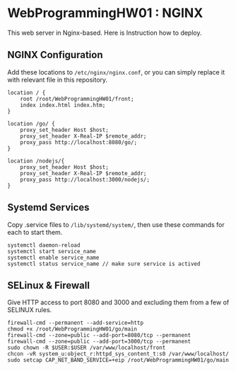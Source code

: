 # WebProgrammingHW01 : NGINX
This web server in Nginx-based. Here is Instruction how to deploy.
## NGINX Configuration
Add these locations to `/etc/nginx/nginx.conf`, or you can simply replace it with relevant file in this repository.
```
location / {
    root /root/WebProgrammingHW01/front;
    index index.html index.htm;
}
```
```
location /go/ {
    proxy_set_header Host $host;
    proxy_set_header X-Real-IP $remote_addr;
    proxy_pass http://localhost:8080/go/;
}
```
```
location /nodejs/{
    proxy_set_header Host $host;
    proxy_set_header X-Real-IP $remote_addr;
    proxy_pass http://localhost:3000/nodejs/;
}
```
## Systemd Services
Copy .service files to `/lib/systemd/system/`, then use these commands for each to start them.
```
systemctl daemon-reload
systemctl start service_name
systemctl enable service_name
systemctl status service_name // make sure service is actived
```
## SELinux & Firewall
Give HTTP access to port 8080 and 3000 and excluding them from a few of SELINUX rules. 
```
firewall-cmd --permanent --add-service=http
chmod +x /root/WebProgrammingHW01/go/main
firewall-cmd --zone=public --add-port=8080/tcp --permanent
firewall-cmd --zone=public --add-port=3000/tcp --permanent
sudo chown -R $USER:$USER /var/www/localhost/front
chcon -vR system_u:object_r:httpd_sys_content_t:s0 /var/www/localhost/
sudo setcap CAP_NET_BAND_SERVICE=+eip /root/WebProgrammingHW01/go/main
```
